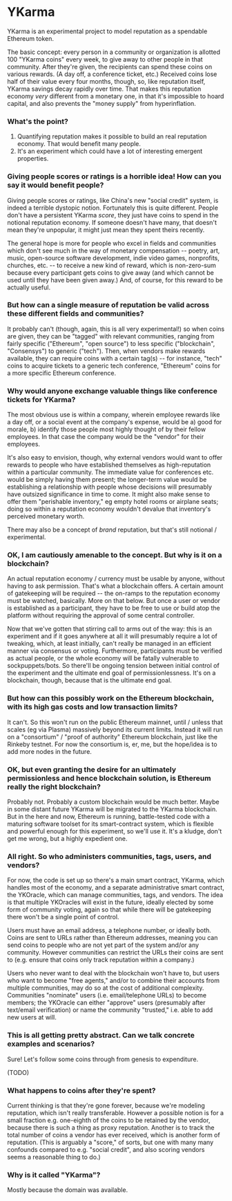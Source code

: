 YKarma
======

YKarma is an experimental project to model reputation as a spendable Ethereum token.

The basic concept: every person in a community or organization is allotted 100 "YKarma coins"
every week, to give away to other people in that community. After they're given, the recipients
can spend these coins on various rewards. (A day off, a conference ticket, etc.) Received coins
lose half of their value every four months, though, so, like reputation itself, YKarma savings
decay rapidly over time. That makes this reputation economy *very* different from a monetary one,
in that it's impossible to hoard capital, and also prevents the "money supply" from hyperinflation.

### What's the point?

1. Quantifying reputation makes it possible to build an real reputation economy. That would benefit many people.
2. It's an experiment which could have a lot of interesting emergent properties.

### Giving people scores or ratings is a horrible idea! How can you say it would benefit people?

Giving people scores or ratings, like China's new "social credit" system, is indeed a terrible
dystopic notion. Fortunately this is quite different. People don't have a persistent YKarma
*score*, they just have coins to spend in the notional reputation economy. If someone doesn't
have many, that doesn't mean they're unpopular, it might just mean they spent theirs recently.

The general hope is more for people who excel in fields and communities which don't see much
in the way of monetary compensation -- poetry, art, music, open-source software development,
indie video games, nonprofits, churches, etc. -- to receive a new kind of reward, which is
non-zero-sum because every participant gets coins to give away (and which cannot be used until
they have been given away.) And, of course, for this reward to be actually useful.

### But how can a single measure of reputation be valid across these different fields and communities?

It probably can't (though, again, this is all very experimental!) so when coins are given,
they can be "tagged" with relevant communities, ranging from fairly specific ("Ethereum",
"open source") to less specific ("blockchain", "Consensys") to generic ("tech"). Then, when
vendors make rewards available, they can require coins with a certain tag(s) -- for instance,
"tech" coins to acquire tickets to a generic tech conference, "Ethereum" coins for a more
specific Ethereum conference.

### Why would anyone exchange valuable things like conference tickets for YKarma?

The most obvious use is within a company, wherein employee rewards like a day off, or a
social event at the company's expense,  would be a) good for morale, b) identify those
people most highly thought of by their fellow employees. In that case the company would
be the "vendor" for their employees.

It's also easy to envision, though, why external vendors would want to offer rewards
to people who have established themselves as high-reputation within a particular community.
The immediate value for conferences etc. would be simply having them present; the longer-term
value would be establishing a relationship with people whose decisions will presumably have
outsized significance in time to come. It might also make sense to offer them "perishable
inventory," eg empty hotel rooms or airplane seats; doing so within a reputation economy
wouldn't devalue that inventory's perceived monetary worth.

There may also be a concept of *brand* reputation, but that's still notional / experimental.

### OK, I am cautiously amenable to the concept. But why is it on a blockchain?

An actual reputation economy / currency must be usable by anyone, without having to ask
permission. That's what a blockchain offers. A certain amount of gatekeeping will be
required -- the on-ramps to the reputation economy must be watched, basically. More on
that below. But once a user or vendor is established as a participant, they have to be
free to use or build atop the platform without requiring the approval of some central controller.

Now that we've gotten that stirring call to arms out of the way: this is an experiment
and if it goes anywhere at all it will presumably require a lot of tweaking, which, at
least initially, can't really be managed in an efficient manner via consensus or voting.
Furthermore, participants must be verified as actual people, or the whole economy will
be fatally vulnerable to sockpuppets/bots. So there'll be ongoing tension between
initial control of the experiment and the ultimate end goal of permissionlessness. It's
on a blockchain, though, because that is the ultimate end goal.

### But how can this possibly work on the Ethereum blockchain, with its high gas costs and low transaction limits?

It can't. So this won't run on the public Ethereum mainnet, until / unless that scales
(eg via Plasma) massively beyond its current limits. Instead it will run on a "consortium"
/ "proof of authority" Ethereum blockchain, just like the Rinkeby testnet. For now the
consortium is, er, me, but the hope/idea is to add more nodes in the future.

### OK, but even granting the desire for an ultimately permissionless and hence blockchain solution, is Ethereum really the right blockchain?

Probably not. Probably a custom blockchain would be much better. Maybe in some distant
future YKarma will be migrated to the YKarma blockchain. But in the here and now,
Ethereum is running, battle-tested code with a maturing software toolset for its
smart-contract system, which is flexible and powerful enough for this experiment, so
we'll use it. It's a kludge, don't get me wrong, but a highly expedient one.

### All right. So who administers communities, tags, users, and vendors?

For now, the code is set up so there's a main smart contract, YKarma, which handles most
of the economy, and a separate administrative smart contract, the YKOracle, which can manage
communities, tags, and vendors. The idea is that multiple YKOracles will exist in the future,
ideally elected by some form of community voting, again so that while there will be
gatekeeping there won't be a single point of control.

Users must have an email address, a telephone number, or ideally both. Coins are sent to URLs
rather than Ethereum addresses, meaning you can send coins to people who are not yet part of
the system and/or any community. However communities can restrict the URLs their coins are
sent to (e.g. ensure that coins only track reputation within a company.)

Users who never want to deal with the blockchain won't have to, but users who want to become
"free agents," and/or to combine their accounts from multiple communities, may do so at the
cost of additional complexity. Communities "nominate" users (i.e. email/telephone URLs) to
become members; the YKOracle can either "approve" users (presumably after text/email
verification) or name the community "trusted," i.e. able to add new users at will.

### This is all getting pretty abstract. Can we talk concrete examples and scenarios?

Sure! Let's follow some coins through from genesis to expenditure.

(TODO)

### What happens to coins after they're spent?

Current thinking is that they're gone forever, because we're modeling reputation, which
isn't really transferable. However a possible notion is for a small fraction e.g. one-eighth
of the coins to be retained by the vendor, because there is such a thing as proxy reputation.
Another is to track the total number of coins a vendor has ever received, which is another
form of reputation. (This is arguably a "score," of sorts, but one with many many confounds
compared to e.g. "social credit", and also scoring vendors seems a reasonable thing to do.)

### Why is it called "YKarma"?

Mostly because the domain was available.
